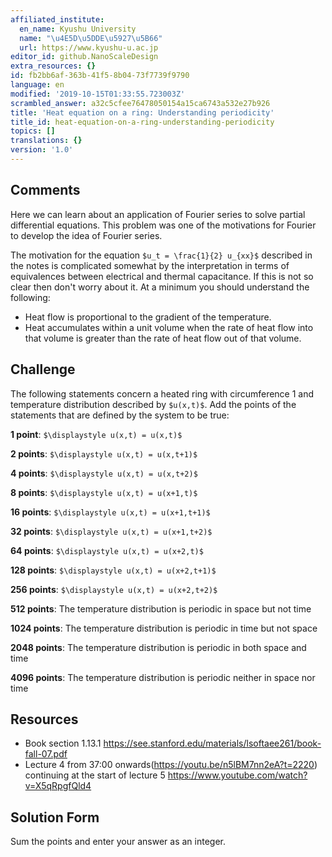 ```yaml
---
affiliated_institute:
  en_name: Kyushu University
  name: "\u4E5D\u5DDE\u5927\u5B66"
  url: https://www.kyushu-u.ac.jp
editor_id: github.NanoScaleDesign
extra_resources: {}
id: fb2bb6af-363b-41f5-8b04-73f7739f9790
language: en
modified: '2019-10-15T01:33:55.723003Z'
scrambled_answer: a32c5cfee76478050154a15ca6743a532e27b926
title: 'Heat equation on a ring: Understanding periodicity'
title_id: heat-equation-on-a-ring-understanding-periodicity
topics: []
translations: {}
version: '1.0'
---
```


## Comments
Here we can learn about an application of Fourier series to solve partial differential equations. This problem was one of the motivations for Fourier to develop the idea of Fourier series.

The motivation for the equation `$u_t = \frac{1}{2} u_{xx}$` described in the notes is complicated somewhat by the interpretation in terms of equivalences between electrical and thermal capacitance. If this is not so clear then don't worry about it. At a minimum you should understand the following:

- Heat flow is proportional to the gradient of the temperature.
- Heat accumulates within a unit volume when the rate of heat flow into that volume is greater than the rate of heat flow out of that volume.

## Challenge
The following statements concern a heated ring with circumference 1 and temperature distribution described by `$u(x,t)$`. Add the points of the statements that are defined by the system to be true:

**1 point**: `$\displaystyle u(x,t) = u(x,t)$`

**2 points**: `$\displaystyle u(x,t) = u(x,t+1)$`

**4 points**: `$\displaystyle u(x,t) = u(x,t+2)$`

**8 points**: `$\displaystyle u(x,t) = u(x+1,t)$`

**16 points**: `$\displaystyle u(x,t) = u(x+1,t+1)$`

**32 points**: `$\displaystyle u(x,t) = u(x+1,t+2)$`

**64 points**: `$\displaystyle u(x,t) = u(x+2,t)$`

**128 points**: `$\displaystyle u(x,t) = u(x+2,t+1)$`

**256 points**: `$\displaystyle u(x,t) = u(x+2,t+2)$`

**512 points**: The temperature distribution is periodic in space but not time

**1024 points**: The temperature distribution is periodic in time but not space

**2048 points**: The temperature distribution is periodic in both space and time

**4096 points**: The temperature distribution is periodic neither in space nor time


## Resources
- Book section 1.13.1 https://see.stanford.edu/materials/lsoftaee261/book-fall-07.pdf
- Lecture 4 from 37:00 onwards(https://youtu.be/n5lBM7nn2eA?t=2220) continuing at the start of lecture 5 https://www.youtube.com/watch?v=X5qRpgfQld4


## Solution Form
Sum the points and enter your answer as an integer.
